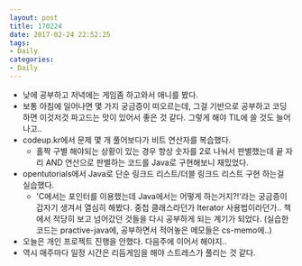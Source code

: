 ```yaml
---
layout: post
title: 170224
date: 2017-02-24 22:52:25
tags:
- Daily
categories:
- Daily
---
```


* 낮에 공부하고 저녁에는 게임좀 하고와서 애니를 봤다.
* 보통 아침에 일어나면 몇 가지 궁금증이 떠오르는데, 그걸 기반으로 공부하고 코딩하면 이것저것 파고드는 맛이 있어서 좋은 것 같다. 그렇게 해야 TIL에 쓸 것도 늘어나고..
* codeup.kr에서 문제 몇 개 풀어보다가 비트 연산자를 복습했다.
  * 홀짝 구별 해야되는 상황이 있는 경우 항상 숫자를 2로 나눠서 판별했는데 끝 자리 AND 연산으로 판별하는 코드를 Java로 구현해보니 재밌었다.
* opentutorials에서 Java로 단순 링크드 리스트/더블 링크드 리스트 구현 하는걸 실습했다.
  * 'C에서는 포인터를 이용했는데 Java에서는 어떻게 하는거지?!'라는 궁금증이 갑자기 생겨서 열심히 해봤다. 중첩 클래스라던가 Iterator 사용법이라던가.. 책에서 적당히 보고 넘어갔던 것들을 다시 공부하게 되는 계기가 되었다. (실습한 코드는 practive-java에, 공부하면서 적어놓은 메모들은 cs-memo에..)
* 오늘은 개인 프로젝트 진행을 안했다. 다음주에 이어서 해야지..
* 역시 매주마다 일정 시간은 리듬게임을 해야 스트레스가 풀리는 것 같다.
